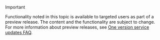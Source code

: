 > [!IMPORTANT]
> Functionality noted in this topic is available to targeted users as part of a preview release. The content and the functionality are subject to change. For more information about preview releases, see [One version service updates FAQ](https://docs.microsoft.com/en-us/dynamics365/unified-operations/fin-and-ops/get-started/one-version).

